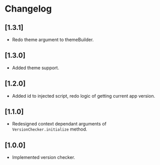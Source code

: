 # Changelog

## [1.3.1]

* Redo theme argument to themeBuilder.

## [1.3.0]

* Added theme support.

## [1.2.0]

* Added id to injected script, redo logic of getting current app version.

## [1.1.0]

* Redesigned context dependant arguments of `VersionChecker.initialize` method.

## [1.0.0]

* Implemented version checker.
